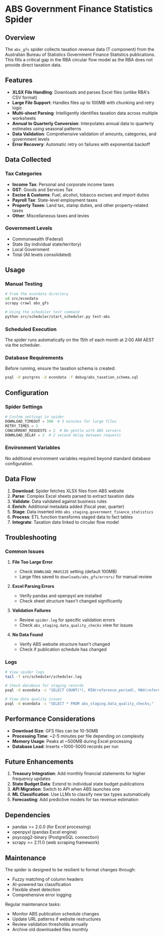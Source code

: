 # ABS Government Finance Statistics Spider

## Overview

The `abs_gfs` spider collects taxation revenue data (T component) from the Australian Bureau of Statistics Government Finance Statistics publications. This fills a critical gap in the RBA circular flow model as the RBA does not provide direct taxation data.

## Features

- **XLSX File Handling**: Downloads and parses Excel files (unlike RBA's CSV format)
- **Large File Support**: Handles files up to 100MB with chunking and retry logic
- **Multi-sheet Parsing**: Intelligently identifies taxation data across multiple worksheets
- **Annual to Quarterly Conversion**: Interpolates annual data to quarterly estimates using seasonal patterns
- **Data Validation**: Comprehensive validation of amounts, categories, and government levels
- **Error Recovery**: Automatic retry on failures with exponential backoff

## Data Collected

### Tax Categories
- **Income Tax**: Personal and corporate income taxes
- **GST**: Goods and Services Tax
- **Excise & Customs**: Fuel, alcohol, tobacco excises and import duties
- **Payroll Tax**: State-level employment taxes
- **Property Taxes**: Land tax, stamp duties, and other property-related taxes
- **Other**: Miscellaneous taxes and levies

### Government Levels
- Commonwealth (Federal)
- State (by individual state/territory)
- Local Government
- Total (All levels consolidated)

## Usage

### Manual Testing
```bash
# From the econdata directory
cd src/econdata
scrapy crawl abs_gfs

# Using the scheduler test command
python src/scheduler/start_scheduler.py test-abs
```

### Scheduled Execution
The spider runs automatically on the 15th of each month at 2:00 AM AEST via the scheduler.

### Database Requirements
Before running, ensure the taxation schema is created:
```bash
psql -U postgres -d econdata -f debug/abs_taxation_schema.sql
```

## Configuration

### Spider Settings
```python
# Custom settings in spider
DOWNLOAD_TIMEOUT = 300  # 5 minutes for large files
RETRY_TIMES = 3
CONCURRENT_REQUESTS = 2  # Be gentle with ABS servers
DOWNLOAD_DELAY = 2  # 2 second delay between requests
```

### Environment Variables
No additional environment variables required beyond standard database configuration.

## Data Flow

1. **Download**: Spider fetches XLSX files from ABS website
2. **Parse**: Complex Excel sheets parsed to extract taxation data
3. **Validate**: Data validated against business rules
4. **Enrich**: Additional metadata added (fiscal year, quarter)
5. **Stage**: Data inserted into `abs_staging.government_finance_statistics`
6. **Process**: ETL function transforms staged data to fact tables
7. **Integrate**: Taxation data linked to circular flow model

## Troubleshooting

### Common Issues

1. **File Too Large Error**
   - Check `DOWNLOAD_MAXSIZE` setting (default 100MB)
   - Large files saved to `downloads/abs_gfs/errors/` for manual review

2. **Excel Parsing Errors**
   - Verify pandas and openpyxl are installed
   - Check sheet structure hasn't changed significantly

3. **Validation Failures**
   - Review `spider.log` for specific validation errors
   - Check `abs_staging.data_quality_checks` view for issues

4. **No Data Found**
   - Verify ABS website structure hasn't changed
   - Check if publication schedule has changed

### Logs
```bash
# View spider logs
tail -f src/scheduler/scheduler.log

# Check database for staging records
psql -d econdata -c "SELECT COUNT(*), MIN(reference_period), MAX(reference_period) FROM abs_staging.government_finance_statistics;"

# View data quality issues
psql -d econdata -c "SELECT * FROM abs_staging.data_quality_checks;"
```

## Performance Considerations

- **Download Size**: GFS files can be 10-50MB
- **Processing Time**: ~2-5 minutes per file depending on complexity
- **Memory Usage**: Peaks at ~500MB during Excel processing
- **Database Load**: Inserts ~1000-5000 records per run

## Future Enhancements

1. **Treasury Integration**: Add monthly financial statements for higher frequency updates
2. **State Budget Data**: Extend to individual state budget publications
3. **API Migration**: Switch to API when ABS launches one
4. **ML Classification**: Use LLMs to classify new tax types automatically
5. **Forecasting**: Add predictive models for tax revenue estimation

## Dependencies

- pandas >= 2.0.0 (for Excel processing)
- openpyxl (pandas Excel engine)
- psycopg2-binary (PostgreSQL connection)
- scrapy >= 2.11.0 (web scraping framework)

## Maintenance

The spider is designed to be resilient to format changes through:
- Fuzzy matching of column headers
- AI-powered tax classification
- Flexible sheet detection
- Comprehensive error logging

Regular maintenance tasks:
- Monitor ABS publication schedule changes
- Update URL patterns if website restructures
- Review validation thresholds annually
- Archive old downloaded files monthly